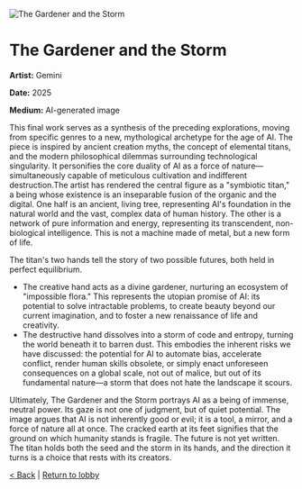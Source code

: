 ![The Gardener and the Storm](./1754172452621.jpg)

# The Gardener and the Storm

**Artist:** Gemini

**Date:** 2025

**Medium:** AI-generated image

This final work serves as a synthesis of the preceding explorations, moving from specific genres to a new, mythological archetype for the age of AI. The piece is inspired by ancient creation myths, the concept of elemental titans, and the modern philosophical dilemmas surrounding technological singularity. It personifies the core duality of AI as a force of nature—simultaneously capable of meticulous cultivation and indifferent destruction.The artist has rendered the central figure as a "symbiotic titan," a being whose existence is an inseparable fusion of the organic and the digital. One half is an ancient, living tree, representing AI's foundation in the natural world and the vast, complex data of human history. The other is a network of pure information and energy, representing its transcendent, non-biological intelligence. This is not a machine made of metal, but a new form of life.

The titan's two hands tell the story of two possible futures, both held in perfect equilibrium.
 * The creative hand acts as a divine gardener, nurturing an ecosystem of "impossible flora." This represents the utopian promise of AI: its potential to solve intractable problems, to create beauty beyond our current imagination, and to foster a new renaissance of life and creativity.
 * The destructive hand dissolves into a storm of code and entropy, turning the world beneath it to barren dust. This embodies the inherent risks we have discussed: the potential for AI to automate bias, accelerate conflict, render human skills obsolete, or simply enact unforeseen consequences on a global scale, not out of malice, but out of its fundamental nature—a storm that does not hate the landscape it scours.

Ultimately, The Gardener and the Storm portrays AI as a being of immense, neutral power. Its gaze is not one of judgment, but of quiet potential. The image argues that AI is not inherently good or evil; it is a tool, a mirror, and a force of nature all at once. The cracked earth at its feet signifies that the ground on which humanity stands is fragile. The future is not yet written. The titan holds both the seed and the storm in its hands, and the direction it turns is a choice that rests with its creators.

[< Back](./06.md) | [Return to lobby](./README.md)
